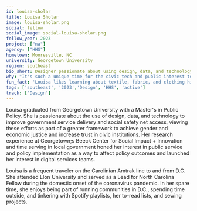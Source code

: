 ```yaml
---
id: louisa-sholar
title: Louisa Sholar
image: louisa-sholar.png
social: fellow
social_image: social-louisa-sholar.png
fellow_year: 2023
project: ["na"]
agency: ["HHS"]
hometown: Mooresville, NC
university: Georgetown University
region: southeast
bio_short: Designer passionate about using design, data, and technology to improve government service delivery
why: "It's such a unique time for the civic tech and public interest tech fields — there is so much momentum, attention, and resources directed towards increasing tech and service design capacity at all levels of government right now, especially within federal agencies. USDC is a unique opportunity within this unique window."
fun_fact: 'Louisa likes learning about textile, fabric, and clothing history and design.'
tags: ['southeast', '2023','Design', 'HHS', 'active']
track: ['Design']
---
```


Louisa graduated from Georgetown University with a Master's in Public Policy. She is passionate about the use of design, data, and technology to improve government service delivery and social safety net access, viewing these efforts as part of a greater framework to achieve gender and economic justice and increase trust in civic institutions. Her research experience at Georgetown;s Beeck Center for Social Impact + Innovation and time serving in local government honed her interest in public service and policy implementation as a way to affect policy outcomes and launched her interest in digital services teams.

Louisa is a frequent traveler on the Carolinian Amtrak line to and from D.C. She attended Elon University and served as a Lead for North Carolina Fellow during the domestic onset of the coronavirus pandemic. In her spare time, she enjoys being part of running communities in D.C., spending time outside, and tinkering with Spotify playlists, her to-read lists, and sewing projects.
